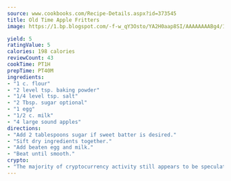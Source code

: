 ```yaml
---
source: www.cookbooks.com/Recipe-Details.aspx?id=373545
title: Old Time Apple Fritters
image: https://1.bp.blogspot.com/-f-w_qY3Osto/YA2H0aap8SI/AAAAAAAABg4/17myAO5s9b8JksYvWDXpYkaDlcY0g6k_gCLcBGAsYHQ/s296/3.png

yield: 5
ratingValue: 5
calories: 198 calories
reviewCount: 43
cookTime: PT1H
prepTime: PT40M
ingredients:
- "1 c. flour"
- "2 level tsp. baking powder"
- "1/4 level tsp. salt"
- "2 Tbsp. sugar optional"
- "1 egg"
- "1/2 c. milk"
- "4 large sound apples"
directions:
- "Add 2 tablespoons sugar if sweet batter is desired."
- "Sift dry ingredients together."
- "Add beaten egg and milk."
- "Beat until smooth."
crypto:
- "The majority of cryptocurrency activity still appears to be speculative."
---
```

